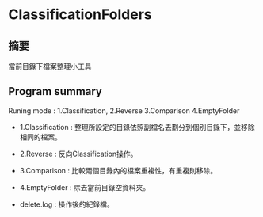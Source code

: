 ClassificationFolders
=======================

摘要
------

當前目錄下檔案整理小工具

Program summary
-----------------

Runing mode : 1.Classification, 2.Reverse 3.Comparison 4.EmptyFolder

* 1.Classification : 整理所設定的目錄依照副檔名去劃分到個別目錄下，並移除相同的檔案。

* 2.Reverse : 反向Classification操作。

* 3.Comparison : 比較兩個目錄內的檔案重複性，有重複則移除。

* 4.EmptyFolder : 除去當前目錄空資料夾。

* delete.log : 操作後的紀錄檔。

